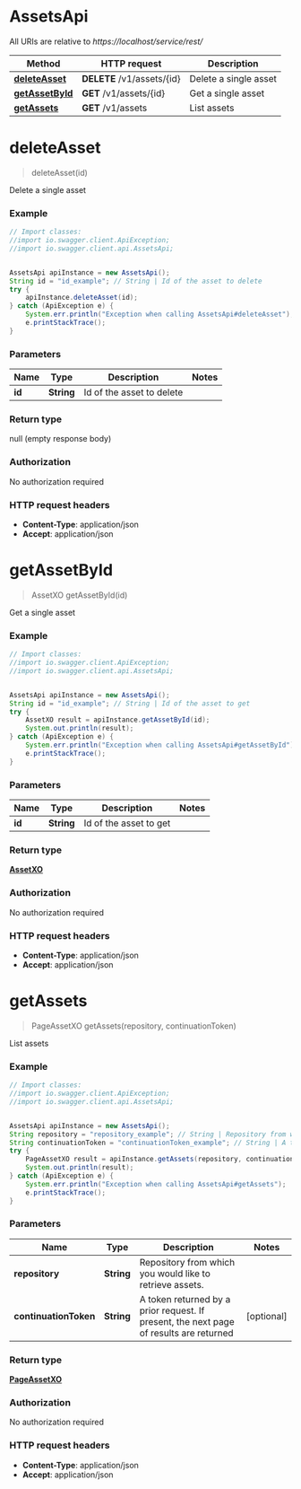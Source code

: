 # AssetsApi

All URIs are relative to *https://localhost/service/rest/*

Method | HTTP request | Description
------------- | ------------- | -------------
[**deleteAsset**](AssetsApi.md#deleteAsset) | **DELETE** /v1/assets/{id} | Delete a single asset
[**getAssetById**](AssetsApi.md#getAssetById) | **GET** /v1/assets/{id} | Get a single asset
[**getAssets**](AssetsApi.md#getAssets) | **GET** /v1/assets | List assets


<a name="deleteAsset"></a>
# **deleteAsset**
> deleteAsset(id)

Delete a single asset



### Example
```java
// Import classes:
//import io.swagger.client.ApiException;
//import io.swagger.client.api.AssetsApi;


AssetsApi apiInstance = new AssetsApi();
String id = "id_example"; // String | Id of the asset to delete
try {
    apiInstance.deleteAsset(id);
} catch (ApiException e) {
    System.err.println("Exception when calling AssetsApi#deleteAsset");
    e.printStackTrace();
}
```

### Parameters

Name | Type | Description  | Notes
------------- | ------------- | ------------- | -------------
 **id** | **String**| Id of the asset to delete |

### Return type

null (empty response body)

### Authorization

No authorization required

### HTTP request headers

 - **Content-Type**: application/json
 - **Accept**: application/json

<a name="getAssetById"></a>
# **getAssetById**
> AssetXO getAssetById(id)

Get a single asset



### Example
```java
// Import classes:
//import io.swagger.client.ApiException;
//import io.swagger.client.api.AssetsApi;


AssetsApi apiInstance = new AssetsApi();
String id = "id_example"; // String | Id of the asset to get
try {
    AssetXO result = apiInstance.getAssetById(id);
    System.out.println(result);
} catch (ApiException e) {
    System.err.println("Exception when calling AssetsApi#getAssetById");
    e.printStackTrace();
}
```

### Parameters

Name | Type | Description  | Notes
------------- | ------------- | ------------- | -------------
 **id** | **String**| Id of the asset to get |

### Return type

[**AssetXO**](AssetXO.md)

### Authorization

No authorization required

### HTTP request headers

 - **Content-Type**: application/json
 - **Accept**: application/json

<a name="getAssets"></a>
# **getAssets**
> PageAssetXO getAssets(repository, continuationToken)

List assets



### Example
```java
// Import classes:
//import io.swagger.client.ApiException;
//import io.swagger.client.api.AssetsApi;


AssetsApi apiInstance = new AssetsApi();
String repository = "repository_example"; // String | Repository from which you would like to retrieve assets.
String continuationToken = "continuationToken_example"; // String | A token returned by a prior request. If present, the next page of results are returned
try {
    PageAssetXO result = apiInstance.getAssets(repository, continuationToken);
    System.out.println(result);
} catch (ApiException e) {
    System.err.println("Exception when calling AssetsApi#getAssets");
    e.printStackTrace();
}
```

### Parameters

Name | Type | Description  | Notes
------------- | ------------- | ------------- | -------------
 **repository** | **String**| Repository from which you would like to retrieve assets. |
 **continuationToken** | **String**| A token returned by a prior request. If present, the next page of results are returned | [optional]

### Return type

[**PageAssetXO**](PageAssetXO.md)

### Authorization

No authorization required

### HTTP request headers

 - **Content-Type**: application/json
 - **Accept**: application/json

